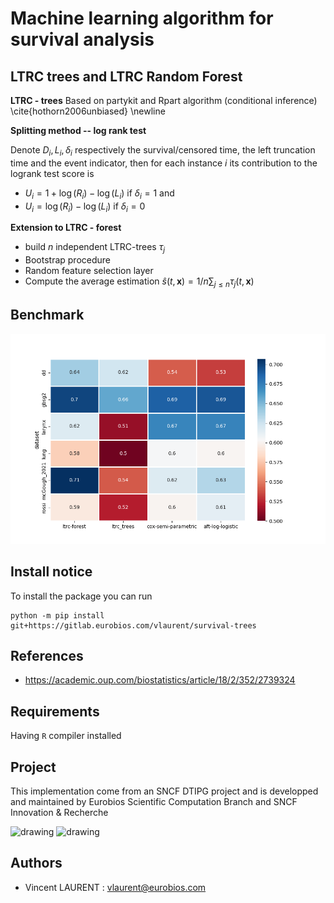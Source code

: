 # Machine learning algorithm for survival analysis

## LTRC trees and LTRC Random Forest

**LTRC - trees** Based on partykit and Rpart algorithm (conditional inference) \cite{hothorn2006unbiased} \newline


**Splitting method -- log rank test**

Denote $`D_i, L_i, \delta_i`$ respectively the survival/censored time, the left truncation time and the event indicator, then for each instance $`i`$ its contribution to the logrank test score is

- $`U_i = 1 + \log(R_i) - \log(L_i)`$ if  $`\delta_i = 1`$  and
- $`U_i = \log(R_i) - \log(L_i)`$   if $`\delta_i = 0`$


**Extension to LTRC - forest**


- build $`n`$ independent LTRC-trees $`\tau_j`$
- Bootstrap procedure
- Random feature selection layer
- Compute the average estimation $`\hat{s}(t, \textbf{x}) = 1/n\sum_{j \leqslant n} \tau_j(t, \textbf{x})`$



## Benchmark

![benchmark](public/benchmark.png)

## Install notice

To install the package you can run


    python -m pip install git+https://gitlab.eurobios.com/vlaurent/survival-trees



## References

* https://academic.oup.com/biostatistics/article/18/2/352/2739324

## Requirements

Having `R` compiler installed

## Project

This implementation come from an SNCF DTIPG project and is developped and maintained by Eurobios Scientific Computation Branch and SNCF Innovation & Recherche

<img src="https://www.startpage.com/av/proxy-image?piurl=https%3A%2F%2Fencrypted-tbn0.gstatic.com%2Fimages%3Fq%3Dtbn%3AANd9GcQi-hXNsyumecBbKpKK9YZcqXtSK9OLfAKCgx9WDlKi00WW8JKw%26s&sp=1649249923Td554cdd4435d0f6a7eecbaa09d9b67e14ce96e06eb0e754fb87d16a04ea914a3" alt="drawing" width="100"/>

<img src="https://www.startpage.com/av/proxy-image?piurl=https%3A%2F%2Fencrypted-tbn0.gstatic.com%2Fimages%3Fq%3Dtbn%3AANd9GcQrQfke_YiVKohDY_QyceY3MqLAQwPcXNfolr554ksBuhXRcxk%26s&sp=1649250639T6a572008fa85254fff6c071a5ecfdb6756ba0abdcd1279e7cf6fb489d226caa5" alt="drawing" width="175"/>


## Authors

- Vincent LAURENT : vlaurent@eurobios.com
